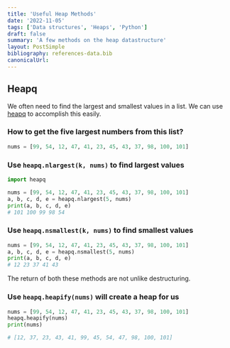 ```yaml
---
title: 'Useful Heap Methods'
date: '2022-11-05'
tags: ['Data structures', 'Heaps', 'Python']
draft: false
summary: 'A few methods on the heap datastructure'
layout: PostSimple
bibliography: references-data.bib
canonicalUrl:
---
```


## Heapq

We often need to find the largest and smallest values in a list. We can use [heapq](https://docs.python.org/3/library/heapq.html)
to accomplish this easily.

### How to get the five largest numbers from this list?

```python
nums = [99, 54, 12, 47, 41, 23, 45, 43, 37, 98, 100, 101]
```

### Use `heapq.nlargest(k, nums)` to find largest values

```python
import heapq

nums = [99, 54, 12, 47, 41, 23, 45, 43, 37, 98, 100, 101]
a, b, c, d, e = heapq.nlargest(5, nums)
print(a, b, c, d, e)
# 101 100 99 98 54
```

### Use `heapq.nsmallest(k, nums)` to find smallest values

```python
nums = [99, 54, 12, 47, 41, 23, 45, 43, 37, 98, 100, 101]
a, b, c, d, e = heapq.nsmallest(5, nums)
print(a, b, c, d, e)
# 12 23 37 41 43
```

The return of both these methods are not unlike destructuring.

### Use `heapq.heapify(nums)` will create a heap for us

```python
nums = [99, 54, 12, 47, 41, 23, 45, 43, 37, 98, 100, 101]
heapq.heapify(nums)
print(nums)

# [12, 37, 23, 43, 41, 99, 45, 54, 47, 98, 100, 101]
```
